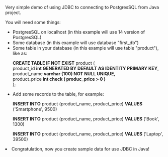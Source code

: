 <html lang="en">
<title>JDBC Simple Demo</title>
<body>
<p>Very simple demo of using JDBC to connecting to PostgresSQL from Java project.</p>
<p>You will need some things:</p>
<ul>
<li>PostgresSQL on localhost (in this example will use 14 version of PostgresSQL)</li>
<li>Some database (in this example will use database "first_db")</li>
<li>Some table in your database (in this example will use table "product"), like as:</li>


<p><b>CREATE TABLE IF NOT EXIST</b> product (<br>
product_id <b>int GENERATED BY DEFAULT AS IDENTITY PRIMARY KEY</b>,<br>
product_name <b>varchar (100) NOT NULL UNIQUE,</b><br>
product_price <b>int check ( produc_price > 0 )</b><br>
);</p>
<li>Add some records to the table, for example:</li>
<p><b>INSERT INTO</b> product (product_name, product_price) <b>VALUES</b> ('Smartphone', 9500)</p>
<p><b>INSERT INTO</b> product (product_name, product_price) <b>VALUES</b> ('Book', 1300)</p>
<p><b>INSERT INTO</b> product (product_name, product_price) <b>VALUES</b> ('Laptop', 39500)</p>
</ul>
<li>Congratulation, now you create sample data for use JDBC in Java!</li>
</body>
</html>